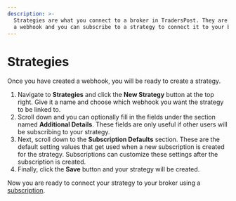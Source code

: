 ```yaml
---
description: >-
  Strategies are what you connect to a broker in TradersPost. They are linked to
  a webhook and you can subscribe to a strategy to connect it to your broker.
---
```


# Strategies

Once you have created a webhook, you will be ready to create a strategy.

1. Navigate to **Strategies** and click the **New Strategy** button at the top right. Give it a name and choose which webhook you want the strategy to be linked to.
2. Scroll down and you can optionally fill in the fields under the section named **Additional Details**. These fields are only useful if other users will be subscribing to your strategy.
3. Next, scroll down to the **Subscription Defaults** section. These are the default setting values that get used when a new subscription is created for the strategy. Subscriptions can customize these settings after the subscription is created.
4. Finally, click the **Save** button and your strategy will be created.

Now you are ready to connect your strategy to your broker using a [subscription](subscriptions.md).
